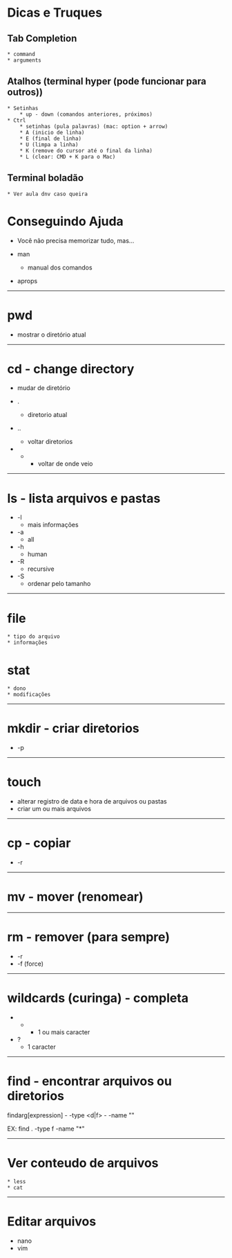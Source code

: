 # Dicas e Truques

## Tab Completion
    * command
    * arguments

## Atalhos (terminal hyper (pode funcionar para outros))
    * Setinhas
        * up - down (comandos anteriores, próximos)
    * Ctrl
        * setinhas (pula palavras) (mac: option + arrow)
        * A (inicio de linha)
        * E (final de linha)
        * U (limpa a linha)
        * K (remove do cursor até o final da linha)
        * L (clear: CMD + K para o Mac)

## Terminal boladão
    * Ver aula dnv caso queira

# Conseguindo Ajuda

* Você não precisa memorizar tudo, mas...

* man
    * manual dos comandos
* aprops

__________________________________________________________________________________________

# pwd

* mostrar o diretório atual
__________________________________________________________________________________________

# cd - change directory

* mudar de diretório

* .
    * diretorio atual
* ..
    * voltar diretorios
* -
    * voltar de onde veio

__________________________________________________________________________________________

# ls - lista arquivos e pastas

* -l
    * mais informações
* -a
    * all
* -h
    * human
* -R
    * recursive
* -S
    * ordenar pelo tamanho

__________________________________________________________________________________________

# file
    * tipo do arquivo
    * informações
# stat
    * dono
    * modificações

__________________________________________________________________________________________

# mkdir - criar diretorios

* -p

__________________________________________________________________________________________

# touch

- alterar registro de data e hora de arquivos ou pastas
- criar um ou mais arquivos
__________________________________________________________________________________________

# cp - copiar

* -r
__________________________________________________________________________________________

# mv - mover (renomear)
__________________________________________________________________________________________

# rm - remover (para sempre)

* -r
* -f (force)
__________________________________________________________________________________________
# wildcards (curinga) - completa

- *
    - 1 ou mais caracter
- ?
    - 1 caracter
__________________________________________________________________________________________

# find - encontrar arquivos ou diretorios

find<path>arg[expression]
    - -type <d|f>
    - -name ""

EX: find . -type f -name "*"
__________________________________________________________________________________________

# Ver conteudo de arquivos
    * less
    * cat
__________________________________________________________________________________________

# Editar arquivos
* nano
* vim